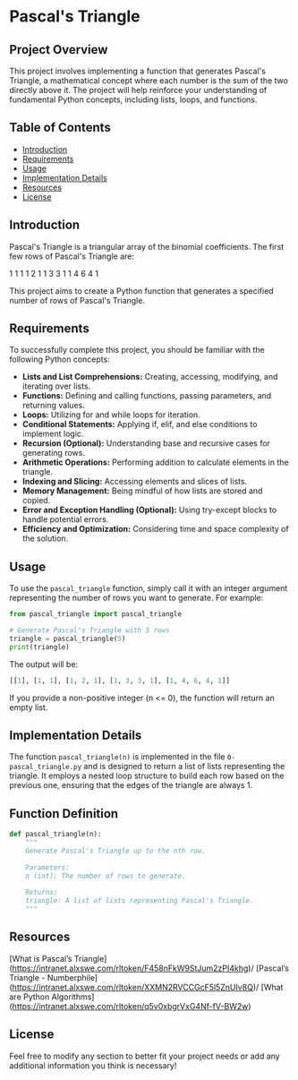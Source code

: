 # Pascal's Triangle

## Project Overview

This project involves implementing a function that generates Pascal's Triangle, a mathematical concept where each number is the sum of the two directly above it. The project will help reinforce your understanding of fundamental Python concepts, including lists, loops, and functions.

## Table of Contents

- [Introduction](#introduction)
- [Requirements](#requirements)
- [Usage](#usage)
- [Implementation Details](#implementation-details)
- [Resources](#resources)
- [License](#license)

## Introduction

Pascal's Triangle is a triangular array of the binomial coefficients. The first few rows of Pascal's Triangle are:

1 1 1 1 2 1 1 3 3 1 1 4 6 4 1

This project aims to create a Python function that generates a specified number of rows of Pascal's Triangle.

## Requirements

To successfully complete this project, you should be familiar with the following Python concepts:

- **Lists and List Comprehensions:** Creating, accessing, modifying, and iterating over lists.
- **Functions:** Defining and calling functions, passing parameters, and returning values.
- **Loops:** Utilizing for and while loops for iteration.
- **Conditional Statements:** Applying if, elif, and else conditions to implement logic.
- **Recursion (Optional):** Understanding base and recursive cases for generating rows.
- **Arithmetic Operations:** Performing addition to calculate elements in the triangle.
- **Indexing and Slicing:** Accessing elements and slices of lists.
- **Memory Management:** Being mindful of how lists are stored and copied.
- **Error and Exception Handling (Optional):** Using try-except blocks to handle potential errors.
- **Efficiency and Optimization:** Considering time and space complexity of the solution.

## Usage

To use the `pascal_triangle` function, simply call it with an integer argument representing the number of rows you want to generate. For example:

```python
from pascal_triangle import pascal_triangle

# Generate Pascal's Triangle with 5 rows
triangle = pascal_triangle(5)
print(triangle)
```

The output will be:

```python
[[1], [1, 1], [1, 2, 1], [1, 3, 3, 1], [1, 4, 6, 4, 1]]
```

If you provide a non-positive integer (n <= 0), the function will return an empty list.

## Implementation Details

The function `pascal_triangle(n)` is implemented in the file `0-pascal_triangle.py` and is designed to return a list of lists representing the triangle. It employs a nested loop structure to build each row based on the previous one, ensuring that the edges of the triangle are always 1.

## Function Definition
```python
def pascal_triangle(n):
    """
    Generate Pascal's Triangle up to the nth row.
    
    Parameters:
    n (int): The number of rows to generate.
    
    Returns:
    triangle: A list of lists representing Pascal's Triangle.
    """
```

## Resources

[What is Pascal’s Triangle] (https://intranet.alxswe.com/rltoken/F458nFkW9StJum2zPI4khg)/
[Pascal’s Triangle - Numberphile] (https://intranet.alxswe.com/rltoken/XXMN2RVCCGcF5l5ZnUIv8Q)/
[What are Python Algorithms] (https://intranet.alxswe.com/rltoken/q5v0xbgrVxG4Nf-fV-BW2w)

## License

Feel free to modify any section to better fit your project needs or add any additional information you think is necessary!
